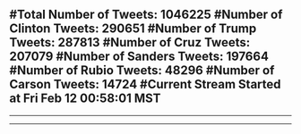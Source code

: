 #Total Number of Tweets: 1046225 
#Number of Clinton Tweets: 290651
#Number of Trump Tweets: 287813
#Number of Cruz Tweets: 207079
#Number of Sanders Tweets: 197664
#Number of Rubio Tweets: 48296
#Number of Carson Tweets: 14724
#Current Stream Started at Fri Feb 12 00:58:01 MST
---
---
---
